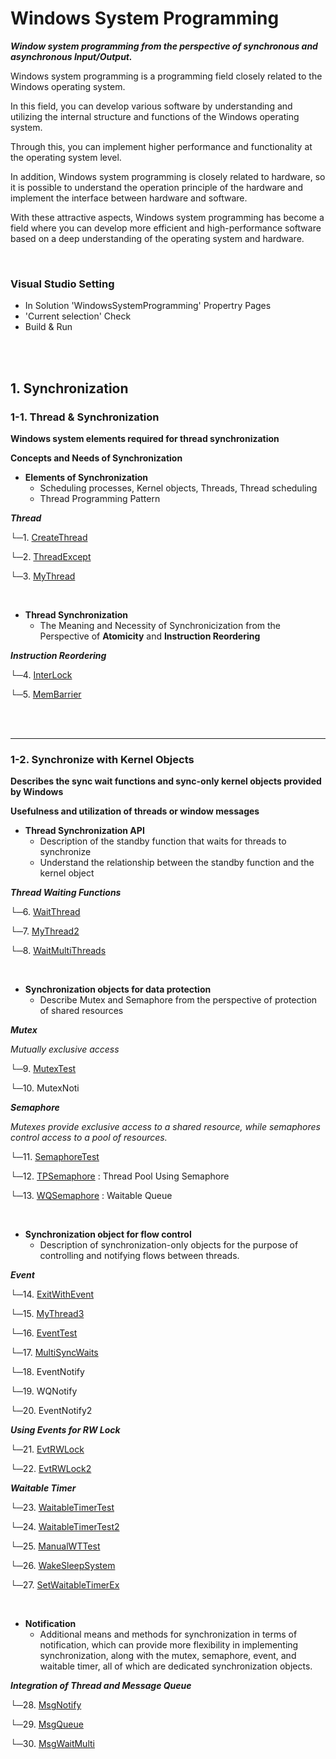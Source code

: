 # Windows System Programming

**_Window system programming from the perspective of synchronous and asynchronous Input/Output._**

Windows system programming is a programming field closely related to the Windows operating system.

In this field, you can develop various software by understanding and utilizing the internal structure and functions of the Windows operating system.

Through this, you can implement higher performance and functionality at the operating system level.

In addition, Windows system programming is closely related to hardware, so it is possible to understand the operation principle of the hardware and implement the interface between hardware and software.

With these attractive aspects, Windows system programming has become a field where you can develop more efficient and high-performance software based on a deep understanding of the operating system and hardware.

<br/>

### Visual Studio Setting

-   In Solution 'WindowsSystemProgramming' Propertry Pages
-   'Current selection' Check
-   Build & Run

<br/>

<br/>

## 1. Synchronization

### 1-1. Thread & Synchronization

**Windows system elements required for thread synchronization**

**Concepts and Needs of Synchronization**

-   **Elements of Synchronization**
    -   Scheduling processes, Kernel objects, Threads, Thread scheduling
    -   Thread Programming Pattern

**_Thread_**

└─1. [CreateThread](https://github.com/gunh0/Windows_System_Programming/blob/master/WindowsSystemProgramming/01_CreateThread/CreateThread.cpp)

└─2. [ThreadExcept](https://github.com/gunh0/Windows_System_Programming/blob/master/WindowsSystemProgramming/02_ThreadExcept/ThreadExcept.cpp)

└─3. [MyThread](https://github.com/gunh0/Windows_System_Programming/blob/master/WindowsSystemProgramming/03_MyThread/MyThread.cpp)

<br/>

-   **Thread Synchronization**
    -   The Meaning and Necessity of Synchronicization from the Perspective of **Atomicity** and **Instruction Reordering**

**_Instruction Reordering_**

└─4. [InterLock](https://github.com/gunh0/Windows_System_Programming/blob/master/WindowsSystemProgramming/04_InterLock/InterLock.cpp)

└─5. [MemBarrier](https://github.com/gunh0/Windows_System_Programming/blob/master/WindowsSystemProgramming/05_MemBarrier/MemBarrier.cpp)

<br/>

<br/>

---

### 1-2. Synchronize with Kernel Objects

**Describes the sync wait functions and sync-only kernel objects provided by Windows**

**Usefulness and utilization of threads or window messages**

-   **Thread Synchronization API**
    -   Description of the standby function that waits for threads to synchronize
    -   Understand the relationship between the standby function and the kernel object

**_Thread Waiting Functions_**

└─6. [WaitThread](https://github.com/gunh0/Windows_System_Programming/blob/master/WindowsSystemProgramming/06_WaitThread/WaitThread.cpp)

└─7. [MyThread2](https://github.com/gunh0/Windows_System_Programming/blob/master/WindowsSystemProgramming/07_MyThread2/MyThread2.cpp)

└─8. [WaitMultiThreads](https://github.com/gunh0/Windows_System_Programming/blob/master/WindowsSystemProgramming/08_WaitMultiThreads/WaitMultiThreads.cpp)

<br/>

-   **Synchronization objects for data protection**
    -   Describe Mutex and Semaphore from the perspective of protection of shared resources

**_Mutex_**

_Mutually exclusive access_

└─9. [MutexTest](https://github.com/gunh0/Windows_System_Programming/blob/master/WindowsSystemProgramming/05_MemBarrier/MemBarrier.cpp)

└─10. MutexNoti

**_Semaphore_**

_Mutexes provide exclusive access to a shared resource, while semaphores control access to a pool of resources._

└─11. [SemaphoreTest](https://github.com/gunh0/Windows_System_Programming/blob/master/WindowsSystemProgramming/11_SemaphoreTest/SemaphoreTest.cpp)

└─12. [TPSemaphore](https://github.com/gunh0/Windows_System_Programming/blob/master/WindowsSystemProgramming/12_TPSemaphore/TPSemaphore.cpp) : Thread Pool Using Semaphore

└─13. [WQSemaphore](https://github.com/gunh0/Windows_System_Programming/blob/master/WindowsSystemProgramming/13_WQSemaphore/WQSemaphore.cpp) : Waitable Queue

<br/>

-   **Synchronization object for flow control**
    -   Description of synchronization-only objects for the purpose of controlling and notifying flows between threads.

**_Event_**

└─14. [ExitWithEvent](https://github.com/gunh0/Windows_System_Programming/blob/master/WindowsSystemProgramming/14_ExitWithEvent/ExitWithEvent.cpp)

└─15. [MyThread3](https://github.com/gunh0/Windows_System_Programming/blob/master/WindowsSystemProgramming/15_MyThread3/MyThread3.cpp)

└─16. [EventTest](https://github.com/gunh0/Windows_System_Programming/blob/master/WindowsSystemProgramming/16_EventTest/EventTest.cpp)

└─17. [MultiSyncWaits](https://github.com/gunh0/Windows_System_Programming/blob/master/WindowsSystemProgramming/17_MultiSyncWaits/MultiSyncWaits.cpp)

└─18. EventNotify

└─19. WQNotify

└─20. EventNotify2

**_Using Events for RW Lock_**

└─21. [EvtRWLock](https://github.com/gunh0/Windows_System_Programming/blob/master/WindowsSystemProgramming/21_EvtRWLock/EvtRWLock.cpp)

└─22. [EvtRWLock2](https://github.com/gunh0/Windows_System_Programming/blob/master/WindowsSystemProgramming/22_EvtRWLock2/EvtRWLock2.cpp)

**_Waitable Timer_**

└─23. [WaitableTimerTest](https://github.com/gunh0/Windows_System_Programming/blob/master/WindowsSystemProgramming/23_WaitableTimerTest/WaitableTimerTest.cpp)

└─24. [WaitableTimerTest2](https://github.com/gunh0/Windows_System_Programming/blob/master/WindowsSystemProgramming/24_WaitableTimerTest2/WaitableTimerTest2.cpp)

└─25. [ManualWTTest](https://github.com/gunh0/Windows_System_Programming/blob/master/WindowsSystemProgramming/25_ManualWTTest/ManualWTTest.cpp)

└─26. [WakeSleepSystem](https://github.com/gunh0/Windows_System_Programming/blob/master/WindowsSystemProgramming/26_WakeSleepSystem/WakeSleepSystem.cpp)

└─27. [SetWaitableTimerEx](https://github.com/gunh0/Windows_System_Programming/blob/master/WindowsSystemProgramming/27_SetWaitableTimerEx/SetWaitableTimerEx.cpp)

<br/>

-   **Notification**
    -   Additional means and methods for synchronization in terms of notification, which can provide more flexibility in implementing synchronization, along with the mutex, semaphore, event, and waitable timer, all of which are dedicated synchronization objects.

**_Integration of Thread and Message Queue_**

└─28. [MsgNotify](https://github.com/gunh0/Windows_System_Programming/blob/master/WindowsSystemProgramming/28_MsgNotify/MsgNotify.cpp)

└─29. [MsgQueue](https://github.com/gunh0/Windows_System_Programming/blob/master/WindowsSystemProgramming/29_MsgQueue/MsgQueue.cpp)

└─30. [MsgWaitMulti](https://github.com/gunh0/Windows_System_Programming/blob/master/WindowsSystemProgramming/30_MsgWaitMulti/MsgWaitMulti.cpp)
